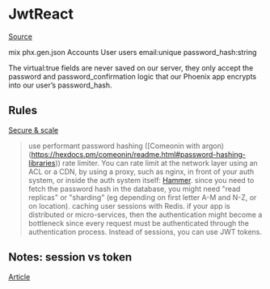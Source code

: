 # JwtReact

[Source](https://njwest.medium.com/jwt-auth-with-an-elixir-on-phoenix-1-3-guardian-api-and-react-native-mobile-app-1bd00559ea51)

mix phx.gen.json Accounts User users email:unique password_hash:string

The virtual:true fields are never saved on our server, they only accept the password and password_confirmation logic that our Phoenix app encrypts into our user’s password_hash.

## Rules

[Secure & scale](https://fusionauth.io/learn/expert-advice/ciam/making-sure-your-auth-system-scales)

> use performant password hashing ([Comeonin with argon)(<https://hexdocs.pm/comeonin/readme.html#password-hashing-libraries>))
> rate limiter. You can rate limit at the network layer using an ACL or a CDN, by using a proxy, such as nginx, in front of your auth system, or inside the auth system itself: [Hammer](https://github.com/ExHammer/hammer).
> since you need to fetch the password hash in the database, you might need "read replicas" or "sharding" (eg depending on first letter A-M and N-Z, or on location).
> caching user sessions with Redis.
> if your app is distributed or micro-services, then the authentication might become a bottleneck since every request must be authenticated through the authentication process. Instead of sessions, you can use JWT tokens.

## Notes: session vs token

[Article](https://sherryhsu.medium.com/session-vs-token-based-authentication-11a6c5ac45e4)
